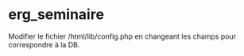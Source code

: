 # erg_seminaire

Modifier le fichier /html/lib/config.php en changeant les champs pour correspondre à la DB.
